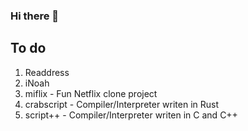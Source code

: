 ### Hi there 👋

## To do
1. Readdress
2. iNoah
3. miflix - Fun Netflix clone project
4. crabscript - Compiler/Interpreter writen in Rust
5. script++ - Compiler/Interpreter writen in C and C++

<!--
**musamahmoudjingo/musamahmoudjingo** is a ✨ _special_ ✨ repository because its `README.md` (this file) appears on your GitHub profile.

Here are some ideas to get you started:

- 🔭 I’m currently working on ...
- 🌱 I’m currently learning ...
- 👯 I’m looking to collaborate on ...
- 🤔 I’m looking for help with ...
- 💬 Ask me about ...
- 📫 How to reach me: ...
- 😄 Pronouns: ...
- ⚡ Fun fact: ...
-->
